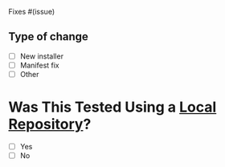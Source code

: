 Fixes #(issue)

## Type of change
- [ ] New installer
- [ ] Manifest fix
- [ ] Other

# Was This Tested Using a [Local Repository](https://maintainers.usebottles.com/Testing)?
- [ ] Yes
- [ ] No
